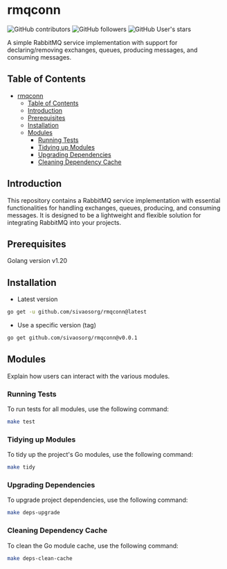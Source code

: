 # rmqconn

![GitHub contributors](https://img.shields.io/github/contributors/sivaosorg/gocell)
![GitHub followers](https://img.shields.io/github/followers/sivaosorg)
![GitHub User's stars](https://img.shields.io/github/stars/pnguyen215)

A simple RabbitMQ service implementation with support for declaring/removing exchanges, queues, producing messages, and consuming messages.

## Table of Contents

- [rmqconn](#rmqconn)
  - [Table of Contents](#table-of-contents)
  - [Introduction](#introduction)
  - [Prerequisites](#prerequisites)
  - [Installation](#installation)
  - [Modules](#modules)
    - [Running Tests](#running-tests)
    - [Tidying up Modules](#tidying-up-modules)
    - [Upgrading Dependencies](#upgrading-dependencies)
    - [Cleaning Dependency Cache](#cleaning-dependency-cache)

## Introduction

This repository contains a RabbitMQ service implementation with essential functionalities for handling exchanges, queues, producing, and consuming messages. It is designed to be a lightweight and flexible solution for integrating RabbitMQ into your projects.

## Prerequisites

Golang version v1.20

## Installation

- Latest version

```bash
go get -u github.com/sivaosorg/rmqconn@latest
```

- Use a specific version (tag)

```bash
go get github.com/sivaosorg/rmqconn@v0.0.1
```

## Modules

Explain how users can interact with the various modules.

### Running Tests

To run tests for all modules, use the following command:

```bash
make test
```

### Tidying up Modules

To tidy up the project's Go modules, use the following command:

```bash
make tidy
```

### Upgrading Dependencies

To upgrade project dependencies, use the following command:

```bash
make deps-upgrade
```

### Cleaning Dependency Cache

To clean the Go module cache, use the following command:

```bash
make deps-clean-cache
```
